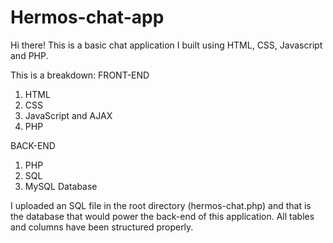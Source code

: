 # Hermos-chat-app

Hi there!
This is a basic chat application I built using HTML, CSS, Javascript and PHP.

This is a breakdown:
FRONT-END
1. HTML
2. CSS
3. JavaScript and AJAX
4. PHP

BACK-END
1. PHP
2. SQL
3. MySQL Database

I uploaded an SQL file in the root directory (hermos-chat.php) and that is the database that would power the back-end of this application. All tables and columns have been structured properly.
